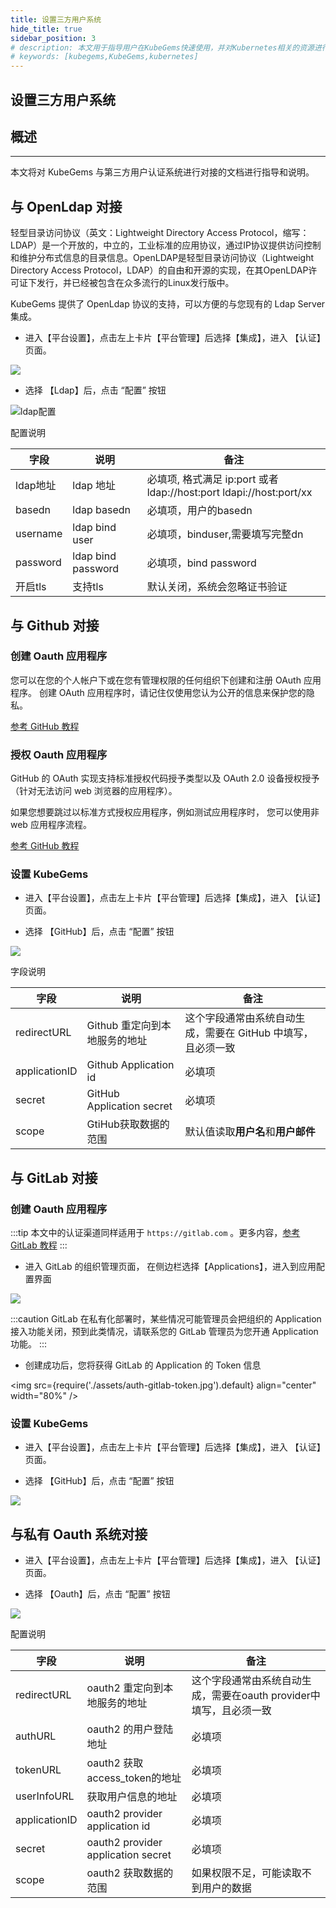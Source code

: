```yaml
---
title: 设置三方用户系统
hide_title: true
sidebar_position: 3
# description: 本文用于指导用户在KubeGems快速使用，并对Kubernetes相关的资源进行操作
# keywords: [kubegems,KubeGems,kubernetes]
---
```


## 设置三方用户系统

## 概述

---

本文将对 KubeGems 与第三方用户认证系统进行对接的文档进行指导和说明。

## 与 OpenLdap 对接

轻型目录访问协议（英文：Lightweight Directory Access Protocol，缩写：LDAP）是一个开放的，中立的，工业标准的应用协议，通过IP协议提供访问控制和维护分布式信息的目录信息。OpenLDAP是轻型目录访问协议（Lightweight Directory Access Protocol，LDAP）的自由和开源的实现，在其OpenLDAP许可证下发行，并已经被包含在众多流行的Linux发行版中。

KubeGems 提供了 OpenLdap 协议的支持，可以方便的与您现有的 Ldap Server 集成。

- 进入【平台设置】，点击左上卡片【平台管理】后选择【集成】，进入 【认证】 页面。

![](./assets/admin-auth.jpg)

- 选择 【Ldap】后，点击 “配置” 按钮

![ldap配置](/img/docs/tasks-platform-ldap-create.png)

配置说明

|字段|说明|备注|
| ---| ---| ---|
|ldap地址|ldap 地址| 必填项, 格式满足 ip:port 或者 ldap://host:port ldapi://host:port/xx |
|basedn|ldap basedn| 必填项，用户的basedn |
|username|ldap bind user| 必填项，binduser,需要填写完整dn |
|password|ldap bind password| 必填项，bind password |
|开启tls| 支持tls| 默认关闭，系统会忽略证书验证 |

## 与 Github 对接

### 创建 Oauth 应用程序

您可以在您的个人帐户下或在您有管理权限的任何组织下创建和注册 OAuth 应用程序。 创建 OAuth 应用程序时，请记住仅使用您认为公开的信息来保护您的隐私。

[参考 GitHub 教程](https://docs.github.com/cn/developers/apps/building-oauth-apps/creating-an-oauth-app)

### 授权 Oauth 应用程序

GitHub 的 OAuth 实现支持标准授权代码授予类型以及 OAuth 2.0 设备授权授予（针对无法访问 web 浏览器的应用程序）。

如果您想要跳过以标准方式授权应用程序，例如测试应用程序时， 您可以使用非 web 应用程序流程。

[参考 GitHub 教程](https://docs.github.com/cn/developers/apps/building-oauth-apps/authorizing-oauth-apps)

### 设置 KubeGems

- 进入【平台设置】，点击左上卡片【平台管理】后选择【集成】，进入 【认证】 页面。

- 选择 【GitHub】后，点击 “配置” 按钮

![](./assets/auth-github.jpg)

字段说明

|字段|说明|备注|
| ---| ---| ---|
|redirectURL| Github 重定向到本地服务的地址|这个字段通常由系统自动生成，需要在 GitHub 中填写，且必须一致 |
|applicationID| Github Application id| 必填项 |
|secret|GitHub Application secret| 必填项 |
|scope| GtiHub获取数据的范围 | 默认值读取**用户名**和**用户邮件** |

## 与 GitLab 对接

### 创建 Oauth 应用程序

:::tip
本文中的认证渠道同样适用于 `https://gitlab.com` 。更多内容，[参考 GitLab 教程](https://docs.gitlab.com/ee/api/oauth2.html)
:::

- 进入 GitLab 的组织管理页面， 在侧边栏选择【Applications】，进入到应用配置界面

![](./assets/auth-gitlab.jpg)

:::caution
GitLab 在私有化部署时，某些情况可能管理员会把组织的 Application 接入功能关闭，预到此类情况，请联系您的 GitLab 管理员为您开通 Application 功能。
:::

- 创建成功后，您将获得 GitLab 的 Application 的 Token 信息


<img
  src={require('./assets/auth-gitlab-token.jpg').default}
  align="center"
  width="80%"
/>

### 设置 KubeGems

- 进入【平台设置】，点击左上卡片【平台管理】后选择【集成】，进入 【认证】 页面。

- 选择 【GitHub】后，点击 “配置” 按钮

![](./assets/admin-auth-gitlab.jpg)

## 与私有 Oauth 系统对接

- 进入【平台设置】，点击左上卡片【平台管理】后选择【集成】，进入 【认证】 页面。

- 选择 【Oauth】后，点击 “配置” 按钮

![](./assets/admin-oauth.jpg)


配置说明

|字段|说明|备注|
| ---| ---| ---|
|redirectURL|oauth2 重定向到本地服务的地址|这个字段通常由系统自动生成，需要在oauth provider中填写，且必须一致|
|authURL|oauth2 的用户登陆地址| 必填项 |
|tokenURL|oauth2 获取access_token的地址| 必填项  |
|userInfoURL|获取用户信息的地址| 必填项 |
|applicationID|oauth2 provider application id| 必填项 |
|secret|oauth2 provider application secret| 必填项 |
|scope|oauth2 获取数据的范围 | 如果权限不足，可能读取不到用户的数据 |
